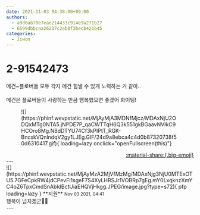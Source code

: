 ```yaml
---
date: 2021-11-03 04:38:00+09:00
authors:
  - a9d0ab70e7eae214433c914e9a271b27
  - 6599dbbcaa26237c2ab0f3becb421b45
categories:
  - Jiwon
---
```


# 2-91542473

<div class="post-container" markdown="1">
<div class="content-container md-sidebar__scrollwrap" markdown="1">

메건~플로버들 모두 각자 메건 힘낼 수 있게 노력하는 거 같아..<br><br>메건은 플로버들이 사랑하는 만큼 행복했으면 좋겠어 화이팅!
<figure markdown="1">
![](https://phinf.wevpstatic.net/MjAyMjA3MDNfMjcz/MDAxNjU2ODQxMTg0NTA5.jNPDE7P_qaCWTTqH6Q3k551gkBGaavNVIkC9HCOro8Mg.N8dDTYU74Cf3kPIPtT_RGK-BncskVQnlndqV2gy1LJEg.GIF/24d9a8ebca4c4d0b87320738f50d6310417.gif){ loading=lazy onclick="openFullscreen(this)"}
</figure>


</div>
</div>

<div style="text-align: right;" markdown="1">
<a href="https://weverse.io/fromis9/fanpost/2-91542473" style="text-align: right;">:material-share:{.big-emoji}</a>
</div>
---

<div class="comments-container md-sidebar__scrollwrap" markdown="1">
<div class="comment" markdown="1">
<div class='id-container' markdown="1">
![](https://phinf.wevpstatic.net/MjAyMzA2MjVfMzMg/MDAxNjg3NjU0MTExOTU5.7GFeCpkRW4jdCPevFi1sgeF7S4XyLHRSJr1VOBRp7gEg.mY0LxqknzXmYC4oZ6TpxCmdSnAbldBctUiaEHQVjHkgg.JPEG/image.jpg?type=s72){ pfp loading=lazy }
**<span class="artist">지원</span>** <small>Nov 03 2021, 04:41</small><br>
</div>
<div class='comment-body' markdown="1">
행복이 넘치겠군🥰🥰
</div>
</div>
</div>
---
